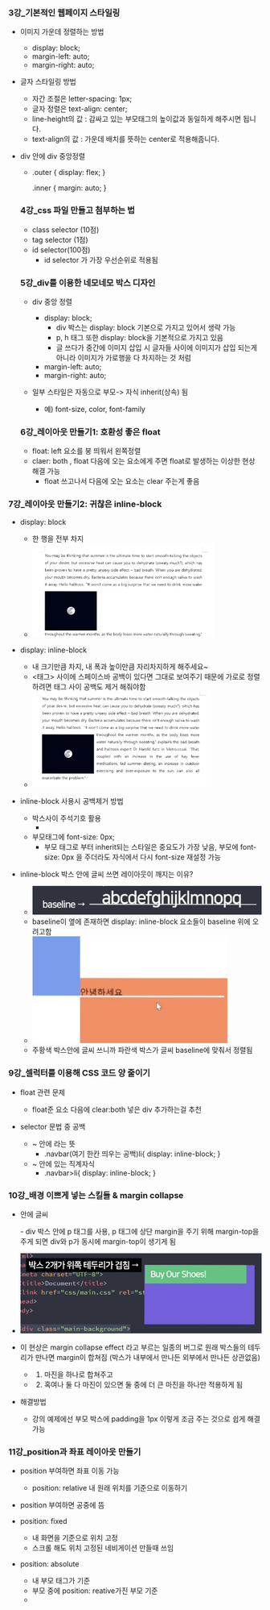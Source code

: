 ### 3강_기본적인 웹페이지 스타일링
- 이미지 가운데 정렬하는 방법
  - display: block;
  - margin-left: auto;
  - margin-right: auto;

- 글자 스타일링 방법
  - 자간 조절은 letter-spacing: 1px;
  - 글자 정렬은 text-align: center;
  - line-height의 값 : 감싸고 있는 부모태그의 높이값과 동일하게 해주시면 됩니다.
  - text-align의 값 : 가운데 배치를 뜻하는 center로 적용해줍니다.

- div 안에 div 중앙정렬
  - .outer {
      display: flex;
    }

    .inner {
      margin: auto;
    }
  
  ### 4강_css 파일 만들고 첨부하는 법
  - class selector (10점)
  - tag selector (1점)
  - id selector(100점)
    - id selector 가 가장 우선순위로 적용됨


  ### 5강_div를 이용한 네모네모 박스 디자인
  - div 중앙 정렬
    - display: block; 
      -  div 박스는 display: block 기본으로 가지고 있어서 생략 가능
      -  p, h 태그 또한 display: block을 기본적으로 가지고 있음
      -  글 쓰다가 중간에 이미지 삽입 시 글자들 사이에 이미지가 삽입 되는게 아니라 이미지가 가로행을 다 차지하는 것 처럼
    - margin-left: auto;
    - margin-right: auto;

  - 일부 스타일은 자동으로 부모-> 자식 inherit(상속) 됨
    - 예) font-size, color, font-family

  ### 6강_레이아웃 만들기1: 호환성 좋은 float
  - float: left 요소를 붕 띄워서 왼쪽정렬
  - claer: both , float 다음에 오는 요소에게 주면 float로 발생하는 이상한 현상 해결 가능
    - float 쓰고나서 다음에 오는 요소는 clear 주는게 좋음


### 7강_레이아웃 만들기2: 귀찮은 inline-block
  - display: block 
    - 한 행을 전부 차지
    - ![search](./assets/display_block.png)
  
  - display: inline-block 
    - 내 크기만큼 차지, 내 폭과 높이만큼 자리차지하게 해주세요~
    - <태그> 사이에 스페이스바 공백이 있다면 그대로 보여주기 때문에 가로로 정렬하려면 태그 사이 공백도 제거 해줘야함
    - ![search](./assets/display_inline_block.png)
  
  - inline-block 사용시 공백제거 방법
    - 박스사이 주석기호 활용
      - <div class="left-menu"></div> <!--dsd---> <div class="right"></div>
    - 부모태그에 font-size: 0px;
      - 부모 태그로 부터 inherit되는 스타일은 중요도가 가장 낮음, 부모에 font-size: 0px 을 주더라도 자식에서 다시 font-size 재설정 가능
  
  -  inline-block 박스 안에 글씨 쓰면 레이아웃이 깨지는 이유?
     - ![search](./assets/baseline.png)
     - baseline이 옆에 존재하면 display: inline-block 요소들이 baseline 위에 오려고함
     - ![search](./assets/baseline_2.png)
     - 주황색 박스안에 글씨 쓰니까 파란색 박스가 글씨 baseline에 맞춰서 정렬됨


### 9강_셀럭터를 이용해 CSS 코드 양 줄이기
  - float 관련 문제 
    - float준 요소 다음에 clear:both 넣은 div 추가하는걸 추천

  - selector 문법 중 공백
    - ~ 안에 라는 뜻 
      - .navbar(여기 한칸 띄우는 공백)li{
          display: inline-block;
         }
    - ~ 안에 있는 직계자식
      - .navbar>li{
          display: inline-block;
         }

### 10강_배경 이쁘게 넣는 스킬들 & margin collapse
  - <div class="배경">
      <p>안에 글씨</p>
    </div>
    - div 박스 안에 p 태그를 사용, p 태그에 상단 margin을 주기 위해 margin-top을 주게 되면 div와 p가 동시에 margin-top이 생기게 됨

 - ![search](./assets/margin_collapse.png)
  
  - 이 현상은 margin collapse effect 라고 부르는 일종의 버그로 원래 박스들의 테두리가 만나면 margin이 합쳐짐 (박스가 내부에서 만나든 외부에서 만나든 상관없음)
    - 1. 마진을 하나로 합쳐주고
    - 2. 혹여나 둘 다 마진이 있으면 둘 중에 더 큰 마진을 하나만 적용하게 됨

  - 해결방법
    - 강의 예제에선 부모 박스에 padding을 1px 이렇게 조금 주는 것으로 쉽게 해결 가능


### 11강_position과 좌표 레이아웃 만들기

  - position 부여하면 좌표 이동 가능
    - position: relative 내 원래 위치를 기준으로 이동하기

  - position 부여하면 공중에 뜸
  
  - position: fixed
    - 내 화면을 기준으로 위치 고정
    - 스크롤 해도 위치 고정된 네비게이션 만들때 쓰임

- position: absolute
  - 내 부모 태그가 기준
  - 부모 중에 position: reative가진 부모 기준
  - 